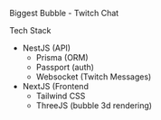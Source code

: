 Biggest Bubble - Twitch Chat

Tech Stack
- NestJS (API)
    - Prisma (ORM)
    - Passport (auth)
    - Websocket (Twitch Messages)
- NextJS (Frontend
    - Tailwind CSS
    - ThreeJS (bubble 3d rendering)
